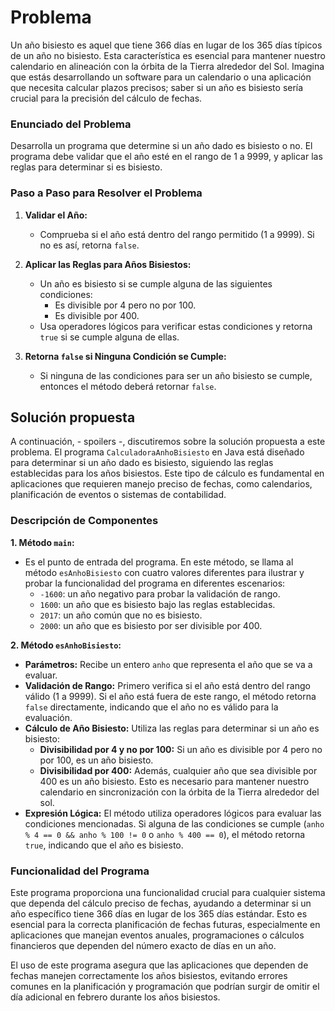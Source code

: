 # Problema
Un año bisiesto es aquel que tiene 366 días en lugar de los 365 días típicos de un año no bisiesto.
Esta característica es esencial para mantener nuestro calendario en alineación con la órbita de la Tierra alrededor del Sol.
Imagina que estás desarrollando un software para un calendario o una aplicación que necesita calcular plazos precisos;
saber si un año es bisiesto sería crucial para la precisión del cálculo de fechas.

### Enunciado del Problema
Desarrolla un programa que determine si un año dado es bisiesto o no.
El programa debe validar que el año esté en el rango de 1 a 9999, y aplicar las reglas para determinar si es bisiesto.

### Paso a Paso para Resolver el Problema

1. **Validar el Año:**
    - Comprueba si el año está dentro del rango permitido (1 a 9999). Si no es así, retorna `false`.

2. **Aplicar las Reglas para Años Bisiestos:**
    - Un año es bisiesto si se cumple alguna de las siguientes condiciones:
        - Es divisible por 4 pero no por 100.
        - Es divisible por 400.
    - Usa operadores lógicos para verificar estas condiciones y retorna `true` si se cumple alguna de ellas.

3. **Retorna `false` si Ninguna Condición se Cumple:**
    - Si ninguna de las condiciones para ser un año bisiesto se cumple, entonces el método deberá retornar `false`.

## Solución propuesta
A continuación, - spoilers -, discutiremos sobre la solución propuesta a este problema.
El programa `CalculadoraAnhoBisiesto` en Java está diseñado para determinar si un año dado es bisiesto, siguiendo las reglas establecidas para los años bisiestos.
Este tipo de cálculo es fundamental en aplicaciones que requieren manejo preciso de fechas, como calendarios, planificación de eventos o sistemas de contabilidad.

### Descripción de Componentes

**1. Método `main`:**
- Es el punto de entrada del programa. En este método, se llama al método `esAnhoBisiesto` con cuatro valores diferentes para ilustrar y probar la funcionalidad
  del programa en diferentes escenarios:
    - `-1600`: un año negativo para probar la validación de rango.
    - `1600`: un año que es bisiesto bajo las reglas establecidas.
    - `2017`: un año común que no es bisiesto.
    - `2000`: un año que es bisiesto por ser divisible por 400.

**2. Método `esAnhoBisiesto`:**
- **Parámetros:** Recibe un entero `anho` que representa el año que se va a evaluar.
- **Validación de Rango:** Primero verifica si el año está dentro del rango válido (1 a 9999). Si el año está fuera de este rango, el método retorna `false` directamente,
  indicando que el año no es válido para la evaluación.
- **Cálculo de Año Bisiesto:** Utiliza las reglas para determinar si un año es bisiesto:
    - **Divisibilidad por 4 y no por 100:** Si un año es divisible por 4 pero no por 100, es un año bisiesto.
    - **Divisibilidad por 400:** Además, cualquier año que sea divisible por 400 es un año bisiesto.
      Esto es necesario para mantener nuestro calendario en sincronización con la órbita de la Tierra alrededor del sol.
- **Expresión Lógica:** El método utiliza operadores lógicos para evaluar las condiciones mencionadas.
  Si alguna de las condiciones se cumple (`anho % 4 == 0 && anho % 100 != 0` o `anho % 400 == 0`), el método retorna `true`, indicando que el año es bisiesto.

### Funcionalidad del Programa
Este programa proporciona una funcionalidad crucial para cualquier sistema que dependa del cálculo preciso de fechas,
ayudando a determinar si un año específico tiene 366 días en lugar de los 365 días estándar.
Esto es esencial para la correcta planificación de fechas futuras, especialmente en aplicaciones que manejan eventos anuales,
programaciones o cálculos financieros que dependen del número exacto de días en un año.

El uso de este programa asegura que las aplicaciones que dependen de fechas manejen correctamente los años bisiestos,
evitando errores comunes en la planificación y programación que podrían surgir de omitir el día adicional en febrero durante los años bisiestos.
